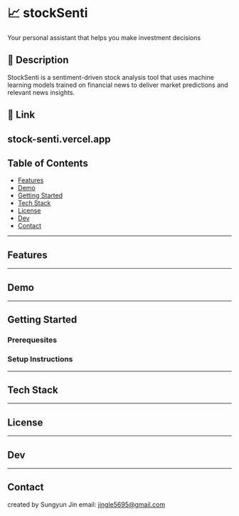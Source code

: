 # 📈 stockSenti
Your personal assistant that helps you make investment decisions

## 📌 Description
StockSenti is a sentiment-driven stock analysis tool that uses machine learning models trained on financial news to deliver market predictions and relevant news insights.

## 🔗 Link
stock-senti.vercel.app
---

## Table of Contents
- [Features](#features)
- [Demo](#demo)
- [Getting Started](#getting-started)
- [Tech Stack](#tech-stack)
- [License](#license)
- [Dev](#Dev)
- [Contact](#contact)

---

## Features

---

## Demo

---

## Getting Started

### Prerequesites

### Setup Instructions

---

## Tech Stack

---

## License

---

## Dev

---

## Contact
created by Sungyun Jin
email: jingle5695@gmail.com